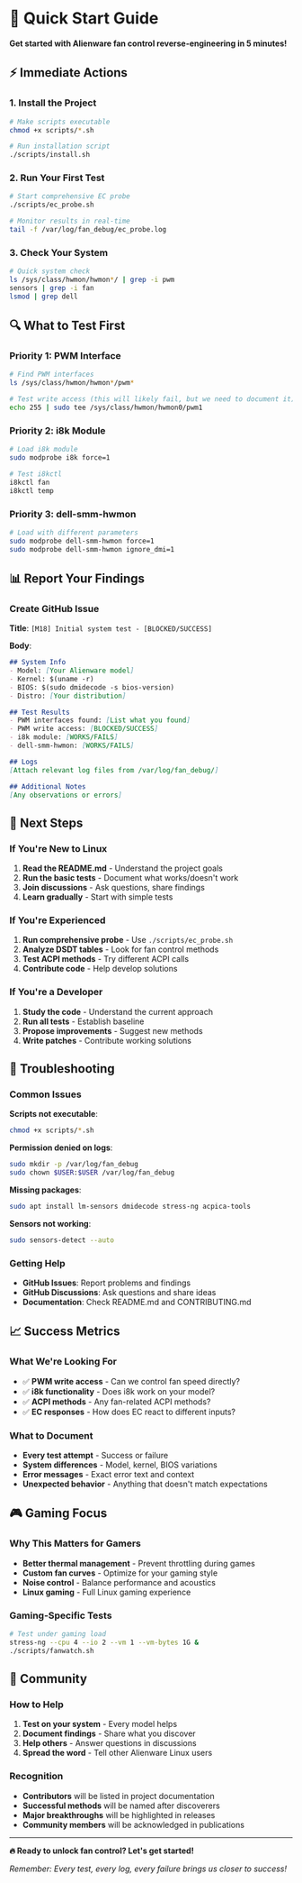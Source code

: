 # 🚀 Quick Start Guide

**Get started with Alienware fan control reverse-engineering in 5 minutes!**

## ⚡ Immediate Actions

### 1. Install the Project
```bash
# Make scripts executable
chmod +x scripts/*.sh

# Run installation script
./scripts/install.sh
```

### 2. Run Your First Test
```bash
# Start comprehensive EC probe
./scripts/ec_probe.sh

# Monitor results in real-time
tail -f /var/log/fan_debug/ec_probe.log
```

### 3. Check Your System
```bash
# Quick system check
ls /sys/class/hwmon/hwmon*/ | grep -i pwm
sensors | grep -i fan
lsmod | grep dell
```

## 🔍 What to Test First

### Priority 1: PWM Interface
```bash
# Find PWM interfaces
ls /sys/class/hwmon/hwmon*/pwm*

# Test write access (this will likely fail, but we need to document it)
echo 255 | sudo tee /sys/class/hwmon/hwmon0/pwm1
```

### Priority 2: i8k Module
```bash
# Load i8k module
sudo modprobe i8k force=1

# Test i8kctl
i8kctl fan
i8kctl temp
```

### Priority 3: dell-smm-hwmon
```bash
# Load with different parameters
sudo modprobe dell-smm-hwmon force=1
sudo modprobe dell-smm-hwmon ignore_dmi=1
```

## 📊 Report Your Findings

### Create GitHub Issue
**Title**: `[M18] Initial system test - [BLOCKED/SUCCESS]`

**Body**:
```markdown
## System Info
- Model: [Your Alienware model]
- Kernel: $(uname -r)
- BIOS: $(sudo dmidecode -s bios-version)
- Distro: [Your distribution]

## Test Results
- PWM interfaces found: [List what you found]
- PWM write access: [BLOCKED/SUCCESS]
- i8k module: [WORKS/FAILS]
- dell-smm-hwmon: [WORKS/FAILS]

## Logs
[Attach relevant log files from /var/log/fan_debug/]

## Additional Notes
[Any observations or errors]
```

## 🎯 Next Steps

### If You're New to Linux
1. **Read the README.md** - Understand the project goals
2. **Run the basic tests** - Document what works/doesn't work
3. **Join discussions** - Ask questions, share findings
4. **Learn gradually** - Start with simple tests

### If You're Experienced
1. **Run comprehensive probe** - Use `./scripts/ec_probe.sh`
2. **Analyze DSDT tables** - Look for fan control methods
3. **Test ACPI methods** - Try different ACPI calls
4. **Contribute code** - Help develop solutions

### If You're a Developer
1. **Study the code** - Understand the current approach
2. **Run all tests** - Establish baseline
3. **Propose improvements** - Suggest new methods
4. **Write patches** - Contribute working solutions

## 🔧 Troubleshooting

### Common Issues

**Scripts not executable**:
```bash
chmod +x scripts/*.sh
```

**Permission denied on logs**:
```bash
sudo mkdir -p /var/log/fan_debug
sudo chown $USER:$USER /var/log/fan_debug
```

**Missing packages**:
```bash
sudo apt install lm-sensors dmidecode stress-ng acpica-tools
```

**Sensors not working**:
```bash
sudo sensors-detect --auto
```

### Getting Help
- **GitHub Issues**: Report problems and findings
- **GitHub Discussions**: Ask questions and share ideas
- **Documentation**: Check README.md and CONTRIBUTING.md

## 📈 Success Metrics

### What We're Looking For
- ✅ **PWM write access** - Can we control fan speed directly?
- ✅ **i8k functionality** - Does i8k work on your model?
- ✅ **ACPI methods** - Any fan-related ACPI methods?
- ✅ **EC responses** - How does EC react to different inputs?

### What to Document
- **Every test attempt** - Success or failure
- **System differences** - Model, kernel, BIOS variations
- **Error messages** - Exact error text and context
- **Unexpected behavior** - Anything that doesn't match expectations

## 🎮 Gaming Focus

### Why This Matters for Gamers
- **Better thermal management** - Prevent throttling during games
- **Custom fan curves** - Optimize for your gaming style
- **Noise control** - Balance performance and acoustics
- **Linux gaming** - Full Linux gaming experience

### Gaming-Specific Tests
```bash
# Test under gaming load
stress-ng --cpu 4 --io 2 --vm 1 --vm-bytes 1G &
./scripts/fanwatch.sh
```

## 🤝 Community

### How to Help
1. **Test on your system** - Every model helps
2. **Document findings** - Share what you discover
3. **Help others** - Answer questions in discussions
4. **Spread the word** - Tell other Alienware Linux users

### Recognition
- **Contributors** will be listed in project documentation
- **Successful methods** will be named after discoverers
- **Major breakthroughs** will be highlighted in releases
- **Community members** will be acknowledged in publications

---

**🔥 Ready to unlock fan control? Let's get started!**

*Remember: Every test, every log, every failure brings us closer to success!* 